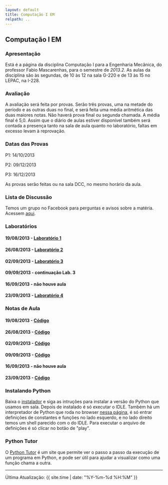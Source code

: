 ```yaml
---
layout: default
title: Computação I EM
relpath: ..
---
```


Computação I EM
---------------

### Apresentação

Está é a página da disciplina Computação I para a Engenharia Mecânica, do professor
Fabio Mascarenhas, para o semestre de *2013.2*. As aulas da disciplina são
às segundas, de 10 às 12 na sala G-220 e de 13 às 15 no LEPAC, na I-228.

### Avaliação

A avaliação será feita por provas. Serão três provas, uma na metade do período
e as outras duas no final, e será feita uma média aritmética das duas
maiores notas. Não haverá prova final ou segunda chamada. A média
final é 5,0. Assim que o diário de aulas estiver disponível também será contada
a presença tanto na sala de aula quanto no laboratório, faltas em excesso
levam à reprovação.

### Datas das Provas

P1: 14/10/2013

P2: 09/12/2013

P3: 16/12/2013

As provas serão feitas ou na sala DCC, no mesmo horário da aula.

### Lista de Discussão

Temos um grupo no Facebook para perguntas e avisos sobre a matéria.
Acessem [aqui](http://www.facebook.com/groups/compipython/).

### Laboratórios

#### 19/08/2013 - [Laboratório 1](lab1.html)
#### 26/08/2013 - [Laboratório 2](lab2.html)
#### 02/09/2013 - [Laboratório 3](lab3.html)
#### 09/09/2013 - continuação Lab. 3
#### 16/09/2013 - não houve aula
#### 23/09/2013 - [Laboratório 4](lab4.html)

### Notas de Aula

#### 19/08/2013 - [Código](defs1908.py)
#### 26/08/2013 - [Código](defs2608.py)
#### 02/09/2013 - [Código](defs0209.py)
#### 09/09/2013 - [Código](defs0909.py)
#### 16/09/2013 - não houve aula
#### 23/09/2013 - [Código](defs2309.py)

### Instalando Python

Baixa o [instalador](http://python.org/ftp/python/2.7.5/python-2.7.5.msi) e siga as intruções
para instalar a versão do Python que usamos em sala. Depois de instalado é só executar o
IDLE. Também há um interpretador de Python que roda no browser [nessa página](http://repl.it/KJQ/1),
é só entrar definições de constantes e funções no lado esquerdo, e no lado direito temos um
shell parecido com o do IDLE. Para executar o arquivo de definições é só clicar no botão de "play".

### Python Tutor

O [Python Tutor](http://goo.gl/kotGDK) é um site que permite ver o passo a passo da execução de
um programa em Python, e pode ser útil para ajudar a visualizar como uma função chama a outra.

* * * * *

Última Atualização: {{ site.time | date: "%Y-%m-%d %H:%M" }}
